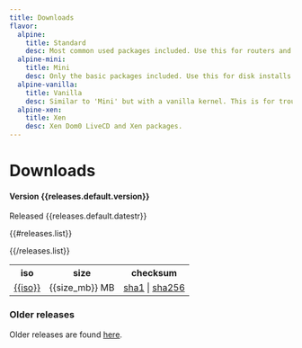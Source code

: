 ```yaml
---
title: Downloads
flavor:
  alpine:
    title: Standard
    desc: Most common used packages included. Use this for routers and servers that run from RAM.
  alpine-mini:
    title: Mini
    desc: Only the basic packages included. Use this for disk installs from network.
  alpine-vanilla:
    title: Vanilla
    desc: Similar to 'Mini' but with a vanilla kernel. This is for troubleshooting kernel issues.
  alpine-xen:
    title: Xen
    desc: Xen Dom0 LiveCD and Xen packages.
---
```


Downloads
=========

#### Version {{releases.default.version}}

Released {{releases.default.datestr}}

<table class="downloads">
<tr>
 <th class="iso">iso</th>
 <th class="size">size</th>
 <th class="checksums">checksum</th>
</tr>

{{#releases.list}}
<tr title="{{flavor.alpine.desc}}">
 <td class="iso"><a href="{{iso_url}}">{{iso}}</a></td>
 <td class="size">{{size_mb}} MB</td>
 <td class="checksums">
   <a title="{{sha1}}"
      href="{{sha1_url}}">sha1</a>
   |
   <a title="{{sha256}}" 
      href="{{sha256_url}}">sha256</a>
  </td>
</tr>
{{/releases.list}}
</table>

<h3>Older releases</h3>
Older releases are found
<a href="http://wiki.alpinelinux.org/cgi-bin/dl.cgi">here</a>.
